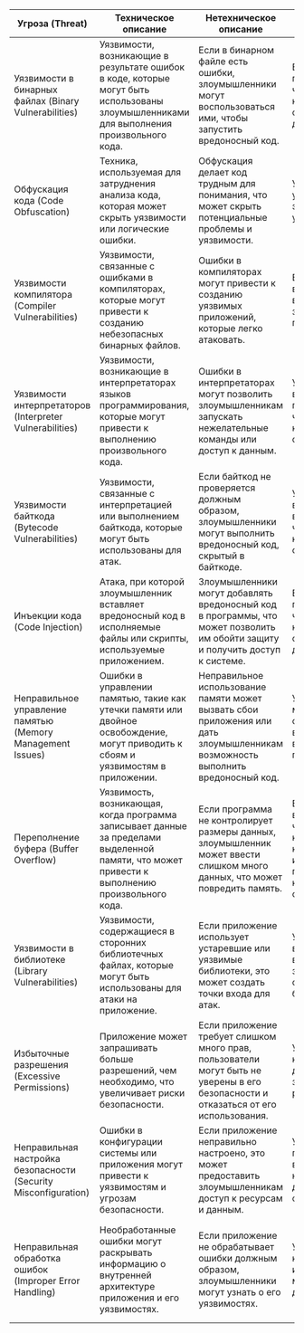 | Угроза (Threat) | Техническое описание | Нетехническое описание | Описание риска | Пример | Меры по предотвращению |
|-|-|-|-|-|-|
| Уязвимости в бинарных файлах (Binary Vulnerabilities) | Уязвимости, возникающие в результате ошибок в коде, которые могут быть использованы злоумышленниками для выполнения произвольного кода. | Если в бинарном файле есть ошибки, злоумышленники могут воспользоваться ими, чтобы запустить вредоносный код. | Выполнение произвольного кода, что может привести к компрометации системы и утечке данных. | Злоумышленник использует уязвимость в бинарном файле для выполнения вредоносного кода. | Проводите регулярное тестирование безопасности и анализ уязвимостей бинарных файлов. |
| Обфускация кода (Code Obfuscation) | Техника, используемая для затруднения анализа кода, которая может скрыть уязвимости или логические ошибки. | Обфускация делает код трудным для понимания, что может скрыть потенциальные проблемы и уязвимости. | Увеличение времени и усилий для анализа и эксплуатации уязвимостей. | Злоумышленник пытается анализировать обфусцированный код, чтобы найти уязвимости. | Используйте современные инструменты обфускации и регулярные проверки кода на наличие уязвимостей. |
| Уязвимости компилятора (Compiler Vulnerabilities) | Уязвимости, связанные с ошибками в компиляторах, которые могут привести к созданию небезопасных бинарных файлов. | Ошибки в компиляторах могут привести к созданию уязвимых приложений, которые легко атаковать. | Возможность выполнения вредоносного кода из-за уязвимостей в процессе компиляции. | Бинарный файл, скомпилированный с уязвимым компилятором, может позволить злоумышленнику получить доступ к системе. | Используйте проверенные компиляторы и регулярно обновляйте их до последних версий с исправлениями. |
| Уязвимости интерпретаторов (Interpreter Vulnerabilities) | Уязвимости, возникающие в интерпретаторах языков программирования, которые могут привести к выполнению произвольного кода. | Ошибки в интерпретаторах могут позволить злоумышленникам запускать нежелательные команды или доступ к данным. | Утечка данных, выполнение произвольного кода, что может привести к компрометации системы. | Злоумышленник использует уязвимость в интерпретаторе Python для выполнения вредоносного кода. | Регулярно обновляйте интерпретаторы и следите за исправлениями уязвимостей. |
| Уязвимости байткода (Bytecode Vulnerabilities) | Уязвимости, связанные с интерпретацией или выполнением байткода, которые могут быть использованы для атак. | Если байткод не проверяется должным образом, злоумышленники могут выполнить вредоносный код, скрытый в байткоде. | Утечка данных, выполнение вредоносного кода, что может привести к компрометации системы. | Злоумышленник вставляет вредоносный код в байткод Java, который затем выполняется на устройстве. | Используйте механизмы проверки и валидации байткода перед его выполнением. |
| Инъекции кода (Code Injection) | Атака, при которой злоумышленник вставляет вредоносный код в исполняемые файлы или скрипты, используемые приложением. | Злоумышленники могут добавлять вредоносный код в программы, что может позволить им обойти защиту и получить доступ к системе. | Выполнение произвольного кода, что может привести к компрометации системы и утечке данных. | Злоумышленник вводит вредоносный код в форму, который затем выполняется на сервере. | Реализуйте валидацию и фильтрацию входных данных, чтобы предотвратить инъекции. |
| Неправильное управление памятью (Memory Management Issues) | Ошибки в управлении памятью, такие как утечки памяти или двойное освобождение, могут приводить к сбоям и уязвимостям в приложении. | Неправильное использование памяти может вызвать сбои приложения или дать злоумышленникам возможность выполнить вредоносный код. | Утечка памяти, что может привести к отказу системы, и возможность выполнения произвольного кода. | Приложение не освобождает память после использования, что приводит к исчерпанию ресурсов. | Используйте инструменты для анализа памяти и следите за правильным управлением ресурсами. |
| Переполнение буфера (Buffer Overflow) | Уязвимость, возникающая, когда программа записывает данные за пределами выделенной памяти, что может привести к выполнению произвольного кода. | Если программа не контролирует размеры данных, злоумышленник может ввести слишком много данных, что может повредить память. | Выполнение вредоносного кода, что может привести к краже конфиденциальной информации или полной компрометации системы. | Злоумышленник отправляет слишком большие данные в программу, что приводит к переполнению буфера. | Используйте безопасные функции обработки строк и регулярные проверки входных данных. |
| Уязвимости в библиотеке (Library Vulnerabilities) | Уязвимости, содержащиеся в сторонних библиотечных файлах, которые могут быть использованы для атаки на приложение. | Если приложение использует устаревшие или уязвимые библиотеки, это может создать точки входа для атак. | Утечка данных или выполнение вредоносного кода из-за уязвимостей в сторонних библиотеках. | Приложение использует библиотеку с известной уязвимостью, что позволяет злоумышленнику атаковать систему. | Регулярно обновляйте библиотеки и проводите аудит на наличие уязвимостей. |
| Избыточные разрешения (Excessive Permissions) | Приложение может запрашивать больше разрешений, чем необходимо, что увеличивает риски безопасности. | Если приложение требует слишком много прав, пользователи могут быть не уверены в его безопасности и отказаться от его использования. | Увеличение шансов на компрометацию данных и системы из-за ненужных разрешений. | Приложение требует доступа к контактам и геолокации, хотя это не нужно для его работы. | Запрашивайте только необходимые разрешения и объясняйте пользователям, почему они нужны. |
| Неправильная настройка безопасности (Security Misconfiguration) | Ошибки в конфигурации системы или приложения могут привести к уязвимостям и угрозам безопасности. | Если приложение неправильно настроено, это может предоставить злоумышленникам доступ к ресурсам и данным. | Уязвимость приложения, возможность несанкционированного доступа к данным или функциям. | Приложение имеет открытые порты или доступные для публичного просмотра конфигурационные файлы. | Проводите регулярные проверки конфигураций и используйте инструменты для автоматизации. |
| Неправильная обработка ошибок (Improper Error Handling) | Необработанные ошибки могут раскрывать информацию о внутренней архитектуре приложения и его уязвимостях. | Если приложение не обрабатывает ошибки должным образом, злоумышленники могут узнать о его уязвимостях. | Утечка конфиденциальной информации, что может привести к дальнейшим атакам. | Приложение выводит стек ошибок в логи, показывая чувствительную информацию. | Реализуйте безопасные механизмы обработки ошибок и отключите вывод отладочной информации в продакшене. |
